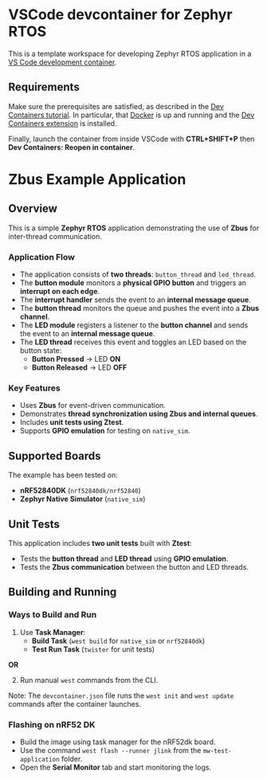 # VSCode devcontainer for Zephyr RTOS

This is a template workspace for developing Zephyr RTOS application in a 
[VS Code development container](https://code.visualstudio.com/docs/devcontainers/containers). 

## Requirements

Make sure the prerequisites are satisfied, as described in the [Dev Containers tutorial](https://code.visualstudio.com/docs/devcontainers/tutorial). In particular, that [Docker](https://www.docker.com/products/docker-desktop/) is up and running and the [Dev Containers extension](https://marketplace.visualstudio.com/items?itemName=ms-vscode-remote.remote-containers) is installed. 


Finally, launch the container from inside VSCode with **CTRL+SHIFT+P** then 
**Dev Containers: Reopen in container**.

# Zbus Example Application

## Overview
This is a simple **Zephyr RTOS** application demonstrating the use of **Zbus** for inter-thread communication.

### **Application Flow**
- The application consists of **two threads**: `button_thread` and `led_thread`.
- The **button module** monitors a **physical GPIO button** and triggers an **interrupt on each edge**.
- The **interrupt handler** sends the event to an **internal message queue**.
- The **button thread** monitors the queue and pushes the event into a **Zbus channel**.
- The **LED module** registers a listener to the **button channel** and sends the event to an **internal message queue**.
- The **LED thread** receives this event and toggles an LED based on the button state:
  - **Button Pressed** → LED **ON**
  - **Button Released** → LED **OFF**

### **Key Features**
- Uses **Zbus** for event-driven communication.
- Demonstrates **thread synchronization using Zbus and internal queues**.
- Includes **unit tests using Ztest**.
- Supports **GPIO emulation** for testing on `native_sim`.

## Supported Boards
The example has been tested on:
- **nRF52840DK** (`nrf52840dk/nrf52840`)
- **Zephyr Native Simulator** (`native_sim`)

## Unit Tests
This application includes **two unit tests** built with **Ztest**:
- Tests the **button thread** and **LED thread** using **GPIO emulation**.
- Tests the **Zbus communication** between the button and LED threads.

## **Building and Running**

### **Ways to Build and Run**
1. Use **Task Manager**:
   - **Build Task** (`west build` for `native_sim` or `nrf52840dk`)
   - **Test Run Task** (`twister` for unit tests)

**OR**

2. Run manual `west` commands from the CLI.

Note: The `devcontainer.json` file runs the `west init` and `west update` commands after the container launches.

### **Flashing on nRF52 DK**
- Build the image using task manager for the nRF52dk board.
- Use the command `west flash --runner jlink` from the `mw-test-application` folder.
- Open the **Serial Monitor** tab and start monitoring the logs.
